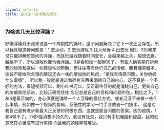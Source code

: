 ```yaml
---
layout: article
title: 这几天一些浮躁的感觉
---
```

<h3>为啥这几天比较浮躁？</h3>
<p>好像浮躁对于我来说是一个周期性的循环，这个问题解决了它下一次还会存在。所以我处理这种问题是：1.去运动，2.去玩游戏.3.找人倾诉 4.出去玩
  但2，3对我来说只能排解短暂间的浮躁，而且玩游戏随着时间变长，会越来越上头，越想去赢，越赢不了，所以游戏也能令我浮躁。3是看和谁一起聊天了，
  有些人确实能在排解我的忧难和提供一些建设性的帮助，但往往带有他们自己的情绪。而且懂哥偏多，往往不能给你合理的建议还会一味的增加你的焦虑，“是我有情感问题，关你他妈什么事情”，
  所以我一般就是通过看碎片东西来消耗自己的内心，这不算是一个不好的方法，看短视频可以，刷小红书可以，反正最终目的就是消耗自己，更新自己的价值观往前进，比较正确但往往
  忘记总是自己的目标和问题所在。相比之下，1和4是最正向的，身心俱疲是消除一个人浮躁的最佳方式。或者沉浸下来做一些什么事情，例如做一个视频的剪辑，系统性的学习一门手艺或者一门技术。
  这是对我自己最有进步和最大正反馈的积极东西。这就是题目问题的答案。因为疫情，1和4做不了。2和3是消极不持久的。我没有社交，我只有手机电脑和键盘，我的创意憋在心里没有进行实施
  而且我的颈椎非常难受。</p>
